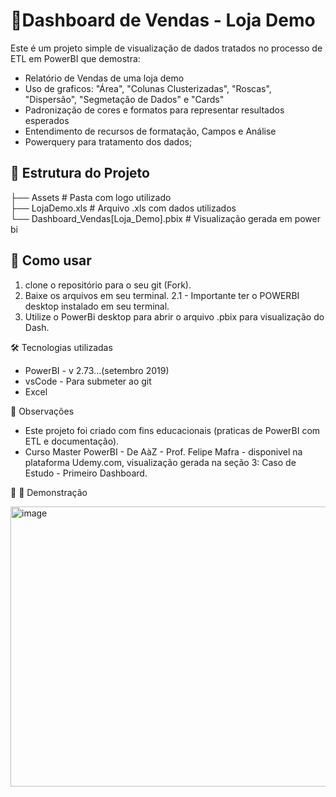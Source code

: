 # 📶Dashboard de Vendas - Loja Demo

Este é um projeto simple de visualização de dados tratados no processo de ETL em PowerBI que demostra:

- Relatório de Vendas de uma loja demo
- Uso de graficos: "Área", "Colunas Clusterizadas", "Roscas", "Dispersão", "Segmetação de Dados" e "Cards"
- Padronização de cores e formatos para representar resultados esperados
- Entendimento de recursos de formatação, Campos e Análise
- Powerquery para tratamento dos dados;

## 📂 Estrutura do Projeto
├── Assets # Pasta com logo utilizado<br>
├── LojaDemo.xls # Arquivo .xls com dados utilizados<br>
└── Dashboard_Vendas[Loja_Demo].pbix # Visualização gerada em power bi

## 🚀 Como usar

1. clone o repositório para o seu git (Fork).
2. Baixe os arquivos em seu terminal.
2.1 - Importante ter o POWERBI desktop instalado em seu terminal.
3. Utilize o PowerBi desktop para abrir o arquivo .pbix para visualização do Dash.

🛠️ Tecnologias utilizadas
* PowerBI - v 2.73...(setembro 2019)
* vsCode - Para submeter ao git
* Excel

📌 Observações
* Este projeto foi criado com fins educacionais (praticas de PowerBI com ETL e documentação).
* Curso Master PowerBI - De AàZ - Prof. Felipe Mafra - disponivel na plataforma Udemy.com, visualização gerada na seção 3: Caso de Estudo - Primeiro Dashboard.

🎨 📸 Demonstração 

<img width="792" height="448" alt="image" src="https://github.com/user-attachments/assets/dd0d499d-d7ec-4a66-b398-3b4d7f8c1a7a" />



